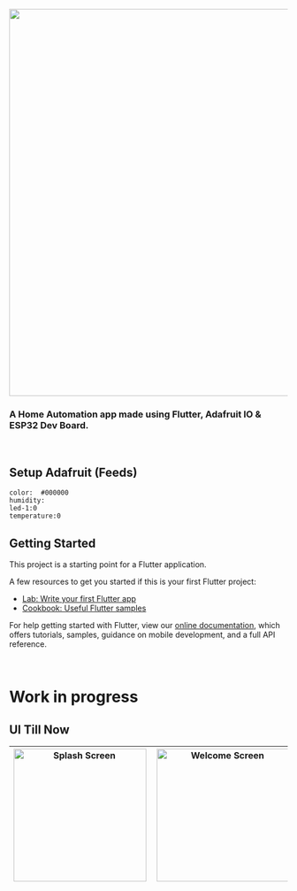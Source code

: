 <p align="center">
<img src="assets/readmeFiles/Home-Fi.png" width=700>
</p>

### A Home Automation app made using Flutter, Adafruit IO & ESP32 Dev Board.

<br>

## Setup Adafruit (Feeds)

```
color:	#000000
humidity:
led-1:0
temperature:0
```

## Getting Started

This project is a starting point for a Flutter application.

A few resources to get you started if this is your first Flutter project:

- [Lab: Write your first Flutter app](https://flutter.dev/docs/get-started/codelab)
- [Cookbook: Useful Flutter samples](https://flutter.dev/docs/cookbook)

For help getting started with Flutter, view our
[online documentation](https://flutter.dev/docs), which offers tutorials,
samples, guidance on mobile development, and a full API reference.

<br>

# Work in progress

## UI Till Now

| <img align="left" alt="Splash Screen" src="assets/readmeFiles/1_Splash.gif" width="240px" /> | <img align="left" alt="Welcome Screen" src="assets/readmeFiles/2_Dash.jpg" width="240px" /> | <img align="left" alt="Welcome Screen" src="assets/readmeFiles/3_RGB.jpg" width="240px" /> |
| -------------------------------------------------------------------------------------------- | ------------------------------------------------------------------------------------------- | ------------------------------------------------------------------------------------------ |

